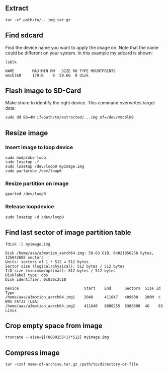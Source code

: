 ## Extract
```
tar -xf path/to/...img.tar.gz
```

## Find sdcard
Find the device name you want to apply the image on. Note that the name could be different on your system. In this example my sdcard is shown:
```
lsblk

NAME        MAJ:MIN RM   SIZE RO TYPE MOUNTPOINTS
mmcblk0     179:0    0  59.6G  0 disk
```

## Flash image to SD-Card
Make shure to identify the right device. This command overwrites target data:
```
sudo dd BS=4M if=path/to/extracted/...img of=/dev/mmcblk0
```

## Resize image
### Insert image to loop device
```
sudo modprobe loop
sudo losetup -f
sudo losetup /dev/loop0 myimage.img
sudo partprobe /dev/loop0
```

### Resize partition on image
```
gparted /dev/loop0
```

### Release loopdevice
```
sudo losetup -d /dev/loop0
```

## Find last sector of image partition table
```
fdisk -l myimage.img

Disk /home/aaa/a3motion_aarch64.img: 59.63 GiB, 64021856256 bytes, 125042688 sectors
Units: sectors of 1 * 512 = 512 bytes
Sector size (logical/physical): 512 bytes / 512 bytes
I/O size (minimum/optimal): 512 bytes / 512 bytes
Disklabel type: dos
Disk identifier: 0x030c2c18

Device                             Start    End      Sectors  Size Id Type
/home/aaa/a3motion_aarch64.img1    2048     411647   409600   200M  c W95 FAT32 (LBA)
/home/aaa/a3motion_aarch64.img2    411648   8800255  8388608  4G  	83 Linux
```

## Crop empty space from image
```
truncate --size=$[(8800255+1)*512] myimage.img
```

## Compress image
```
tar -czvf name-of-archive.tar.gz /path/to/directory-or-file
```